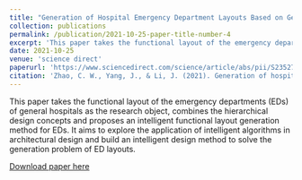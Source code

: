 ```yaml
---
title: "Generation of Hospital Emergency Department Layouts Based on Generative Adversarial Networks"
collection: publications
permalink: /publication/2021-10-25-paper-title-number-4
excerpt: 'This paper takes the functional layout of the emergency departments (EDs) of general hospitals as the research object, combines the hierarchical design concepts and proposes an intelligent functional layout generation method for EDs. It aims to explore the application of intelligent algorithms in architectural design and build an intelligent design method to solve the generation problem of ED layouts.'
date: 2021-10-25
venue: 'science direct'
paperurl: 'https://www.sciencedirect.com/science/article/abs/pii/S235271022100396X'
citation: 'Zhao, C. W., Yang, J., & Li, J. (2021). Generation of hospital emergency department layouts based on generative adversarial networks. Journal of Building Engineering, 43, 102539.'
---
```

This paper takes the functional layout of the emergency departments (EDs) of general hospitals as the research object, combines the hierarchical design concepts and proposes an intelligent functional layout generation method for EDs. It aims to explore the application of intelligent algorithms in architectural design and build an intelligent design method to solve the generation problem of ED layouts.

[Download paper here](https://www.sciencedirect.com/science/article/abs/pii/S235271022100396X)